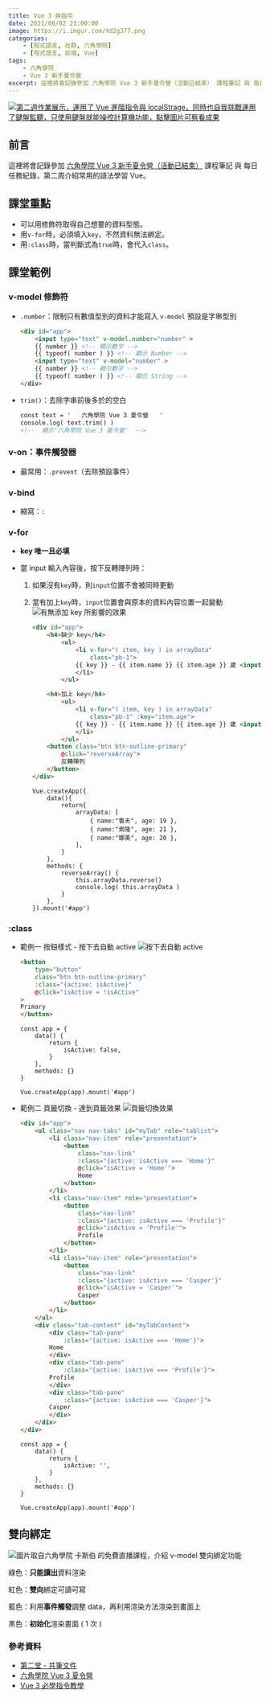 ```yaml
---
title: Vue 3 與指令
date: 2021/08/02 23:00:00
image: https://i.imgur.com/Xd2g377.png
categories:
    - [程式語言, 社群, 六角學院]
    - [程式語言, 前端, Vue]
tags:
    - 六角學院
    - Vue 3 新手夏令營
excerpt: 這裡將會記錄參加 六角學院 Vue 3 新手夏令營（活動已結束） 課程筆記 與 每日任務紀錄，第二周介紹常用的語法學習 Vue。
---
```


[![第二週作業展示，運用了 Vue 進階指令與 localStrage，同時也自我挑戰運用了鍵盤監聽，只使用鍵盤就能操控計算機功能，點擊圖片可察看成果](https://i.imgur.com/Xd2g377.png)](https://johnsonmao.github.io/summer-camp-vue3/week2/)

## 前言

這裡將會記錄參加 [六角學院 Vue 3 新手夏令營（活動已結束）](https://hackmd.io/@JohnsonMao/Front-end/%2F%40JohnsonMao%2FSummer-Camp-Vue3) 課程筆記 與 每日任務紀錄，第二周介紹常用的語法學習 Vue。

## 課堂重點

- 可以用修飾符取得自己想要的資料型態。
- 用`v-for`時，必須填入`key`，不然資料無法綁定。
- 用`:class`時，當判斷式為`true`時，會代入`class`。

## 課堂範例

### v-model 修飾符

- `.number`：限制只有數值型別的資料才能寫入
    `v-model` 預設是字串型別

  ```HTML
  <div id="app">
      <input type="text" v-model.number="number" >
      {{ number }} <!-- 顯示數字 -->
      {{ typeof( number ) }} <!-- 顯示 Number -->
      <input type="text" v-model="number" >
      {{ number }} <!-- 顯示數字 -->
      {{ typeof( number ) }} <!-- 顯示 String -->
  </div>
  ```

- `trim()`：去除字串前後多於的空白

    ```HTML
    const text = '   六角學院 Vue 3 夏令營   '
    console.log( text.trim() ) 
    <!--  顯示'六角學院 Vue 3 夏令營'  -->
    ```

### v-on：事件觸發器

- 最常用：`.prevent`（去除預設事件）

### v-bind

- 縮寫：`:`

### v-for

- **key 唯一且必填**

- 當 input 輸入內容後，按下反轉陣列時：
    1. 如果沒有`key`時，則`input`位置不會被同時更動
    2. 當有加上`key`時，`input`位置會與原本的資料內容位置一起變動
![有無添加 key 所影響的效果](https://i.imgur.com/Gbdl20j.gif)

        ```HTML
        <div id="app">
            <h4>缺少 key</h4>
                <ul>
                    <li v-for="( item, key ) in arrayData" 
                        class="pb-1">
                    {{ key }} - {{ item.name }} {{ item.age }} 歲 <input type="text" />
                    </li>
                </ul>

            <h4>加上 key</h4>
                <ul>
                    <li v-for="( item, key ) in arrayData" 
                        class="pb-1" :key="item.age">
                    {{ key }} - {{ item.name }} {{ item.age }} 歲 <input type="text" />
                    </li>
                </ul>
            <button class="btn btn-outline-primary" 
                @click="reverseArray">
                反轉陣列
            </button>
        </div>
        ```

        ```JS
        Vue.createApp({
            data(){
                return{
                    arrayData: [
                        { name:"魯夫", age: 19 },
                        { name:"索隆", age: 21 },
                        { name:"娜美", age: 20 },
                    ],
                }
            },
            methods: {
                reverseArray() {
                    this.arrayData.reverse()
                    console.log( this.arrayData )
                }
            },
        }).mount('#app')
        ```

### :class

- 範例一 按鈕樣式 - 按下去自動 active
    ![按下去自動 active](https://i.imgur.com/eo8pNrp.gif)

    ```HTML
    <button
        type="button"
        class="btn btn-outline-primary"
        :class="{active: isActive}"
        @click="isActive = !isActive"
    >
    Primary
    </button>
    ```

    ```JS
    const app = {
        data() {
            return {
                isActive: false,
            }
        },
        methods: {}
    }

    Vue.createApp(app).mount('#app')
    ```

- 範例二 頁籤切換 - 達到頁籤效果
    ![頁籤切換效果](https://i.imgur.com/O9kfLAx.gif)

    ```HTML
    <div id="app">
        <ul class="nav nav-tabs" id="myTab" role="tablist">
            <li class="nav-item" role="presentation">
                <button
                    class="nav-link"
                    :class="{active: isActive === 'Home'}"
                    @click="isActive = 'Home'">
                    Home
                </button>
            </li>
            <li class="nav-item" role="presentation">
                <button
                    class="nav-link"
                    :class="{active: isActive === 'Profile'}"
                    @click="isActive = 'Profile'">
                    Profile
                </button>
            </li>
            <li class="nav-item" role="presentation">
                <button
                    class="nav-link"
                    :class="{active: isActive === 'Casper'}"
                    @click="isActive = 'Casper'">
                    Casper
                </button>
            </li>
        </ul>
        <div class="tab-content" id="myTabContent">
            <div class="tab-pane" 
                :class="{active: isActive === 'Home'}">
            Home
            </div>
            <div class="tab-pane" 
                :class="{active: isActive === 'Profile'}">
            Profile
            </div>
            <div class="tab-pane" 
                :class="{active: isActive === 'Casper'}">
            Casper
            </div>
        </div>
    </div>
    ```

    ```JS
    const app = {
        data() {
            return {
                isActive: '',
            }
        },
        methods: {}
    }

    Vue.createApp(app).mount('#app')
    ```

## 雙向綁定

![圖片取自六角學院 卡斯伯 的免費直播課程，介紹 v-model 雙向綁定功能](https://i.imgur.com/ogKK8jt.png)

綠色：**只能讀出**資料渲染

紅色：**雙向**綁定可讀可寫

藍色：利用**事件觸發**調整 data，再利用渲染方法渲染到畫面上

黑色：**初始化**渲染畫面 ( 1 次 )

### 參考資料

- [第二堂 - 共筆文件](https://hackmd.io/@dbFY0UD9SUeKmNXhWf01ew/BkJoW-hn_/%2FbvLEkrTRRnWsImZ5-sWwRg)
- [六角學院 Vue 3 夏令營](https://www.hexschool.com/2021/07/07/2021-07-07-vue3-summer-camp/)
- [Vue 3 必學指令教學](https://www.youtube.com/watch?v=DUfmdaTj78k)
